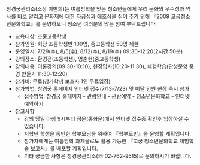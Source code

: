 창경궁관리소(소장 이만희)는 여름방학을 맞은 청소년들에게 우리 문화의 우수성과 역사를 바로 알리고 문화재에 대한 자긍심과 애호심을 심어 주기 위해 『2009 고궁청소년문화학교』를 운영하오니 청소년 여러분의 많은 참여 부탁드립니다.

- 교육대상: 초중고등학생
- 참가인원: 회당 초등학생반 100명, 중고등학생 50명 제한
- 운영일시: 7/29(수), 8/5(수), 8/12(수), 8/19(수) 09:30-12:20(2시간 50분)
- 강의장소: 환경전(초등학생), 영춘헌(중고등학생)
- 강의내용: 이론강의(09:30-10:10), 현장답사(10:20-11:30), 체험학습(단청문양 풍경 만들기 11:30-12:20)
- 참가비: 무료(참가학생 보호자 1인 무료입장)
- 참가방법: 창경궁 홈페이지 인터넷 접수(7/13-7/23) 및 미달 인원 현장 즉시 참가
  - 접수방법: 창경궁 홈페이지 - 관람안내 - 관람예약 - 청소년문화학교 - 인터넷 예약하기
- 참고사항
  - 강의 당일 아침 9시부터 정문(홍화문)에서 인터넷 접수증 확인후 입장하실 수 있습니다.
  - 저학년 학생을 동반한 학부모님을 위하여 『학부모반』을 운영할 계획입니다.
  - 참가자에게는 여름방학 과제물로도 활용 가능한 『고궁 청소년문화학교 체험학습 보고서』를 배포할 계획입니다.
  - 기타 궁금한 사항은 창경궁관리소(☏ 02-762-9515)로 문의하시기 바랍니다.